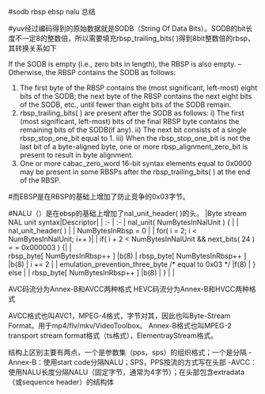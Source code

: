 #sodb rbsp ebsp nalu 总结


#yuv经过编码得到的原始数据就是SODB（String Of Data Bits）。SODB的bit长度不一定8的整数倍，所以需要填充rbsp_trailing_bits( )得到8bit整数倍的rbsp，其转换关系如下

If the SODB is empty (i.e., zero bits in length), the RBSP is also empty.
– Otherwise, the RBSP contains the SODB as follows:
1) The first byte of the RBSP contains the (most significant, left-most) eight bits of the SODB; the next byte of the
RBSP contains the next eight bits of the SODB, etc., until fewer than eight bits of the SODB remain.
2) rbsp_trailing_bits( ) are present after the SODB as follows:
i) The first (most significant, left-most) bits of the final RBSP byte contains the remaining bits of the SODB(if any).
ii) The next bit consists of a single rbsp_stop_one_bit equal to 1.
iii) When the rbsp_stop_one_bit is not the last bit of a byte-aligned byte, one or more rbsp_alignment_zero_bit is present to result in byte alignment.
3) One or more cabac_zero_word 16-bit syntax elements equal to 0x0000 may be present in some RBSPs after the
rbsp_trailing_bits( ) at the end of the RBSP. 

#而EBSP是在RBSP的基础上增加了防止竞争的0x03字节。

#NALU（）是在ebsp的基础上增加了nal_unit_header( )的头。
|Byte stream NAL unit syntax|Descriptor|
 |  :- | :- | 
nal_unit( NumBytesInNalUnit ) { | |	
nal_unit_header( )	| |
NumBytesInRbsp = 0	| |
for( i = 2; i < NumBytesInNalUnit; i++ )| |	
if( i + 2 < NumBytesInNalUnit && next_bits( 24 ) = = 0x000003 ) {| |	
rbsp_byte[ NumBytesInRbsp++ ] 	|b(8) |
rbsp_byte[ NumBytesInRbsp++ ] 	|b(8) |
i += 2	| |
emulation_prevention_three_byte /* equal to 0x03 */ 	|f(8) |
} else	| |
rbsp_byte[ NumBytesInRbsp++ ] 	|b(8) |
}	| |

AVC码流分为Annex-B和AVCC两种格式
HEVC码流分为Annex-B和HVCC两种格式

AVCC格式也叫AVC1，MPEG-4格式，字节对其，因此也叫Byte-Stream Format。用于mp4/flv/mkv/VideoToolbox。
Annex-B格式也叫MPEG-2 transport stream format格式（ts格式），ElementrayStream格式。

结构上区别主要有两点，一个是参数集（pps，sps）的组织格式；一个是分隔
-Annex-B：使用start code分隔NALU；SPS，PPS按流的方式写在头部
-AVCC：使用NALU长度分隔NALU（固定字节，通常为4字节）；在头部包含extradata（或sequence header）的结构体


